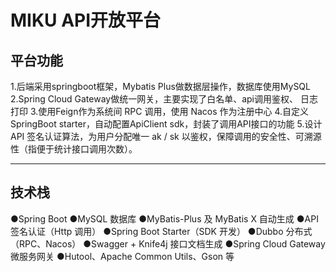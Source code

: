 # MIKU API开放平台

## 平台功能
1.后端采用springboot框架，Mybatis Plus做数据层操作，数据库使用MySQL
2.Spring Cloud Gateway做统一网关，主要实现了白名单、api调用鉴权、 日志打印
3.使用Feign作为系统间 RPC 调用，使用 Nacos 作为注册中心
4.自定义SpringBoot starter，自动配置ApiClient sdk，封装了调用API接口的功能
5.设计 API 签名认证算法，为用户分配唯一 ak / sk 以鉴权，保障调用的安全性、可溯源性（指便于统计接口调用次数）。

----
## 技术栈
●Spring Boot
●MySQL 数据库
●MyBatis-Plus 及 MyBatis X 自动生成
●API 签名认证（Http 调用）
●Spring Boot Starter（SDK 开发）
●Dubbo 分布式（RPC、Nacos）
●Swagger + Knife4j 接口文档生成
●Spring Cloud Gateway 微服务网关
●Hutool、Apache Common Utils、Gson 等
